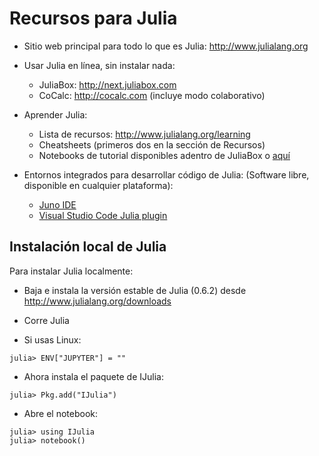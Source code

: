 # Recursos para Julia

- Sitio web principal para todo lo que es Julia: http://www.julialang.org

- Usar Julia en línea, sin instalar nada:
    - JuliaBox: http://next.juliabox.com
    - CoCalc:  http://cocalc.com (incluye modo colaborativo)

- Aprender Julia:
    - Lista de recursos: http://www.julialang.org/learning
    - Cheatsheets (primeros dos en la sección de Recursos)
    - Notebooks de tutorial disponibles adentro de JuliaBox o [aquí](https://github.com/xorJane/Introduction_to_Julia_tutorials)


- Entornos integrados para desarrollar código de Julia:
    (Software libre, disponible en cualquier plataforma):
    - [Juno IDE](http://junolab.org/)
    - [Visual Studio Code Julia plugin](https://marketplace.visualstudio.com/items?itemName=julialang.language-julia) 

## Instalación local de Julia

Para instalar Julia localmente:    
- Baja e instala la versión estable de Julia (0.6.2) desde http://www.julialang.org/downloads
- Corre Julia

- Si usas Linux:
```
julia> ENV["JUPYTER"] = ""
```

- Ahora instala el paquete de IJulia:
```
julia> Pkg.add("IJulia")
```

- Abre el notebook:
```
julia> using IJulia
julia> notebook()
```
